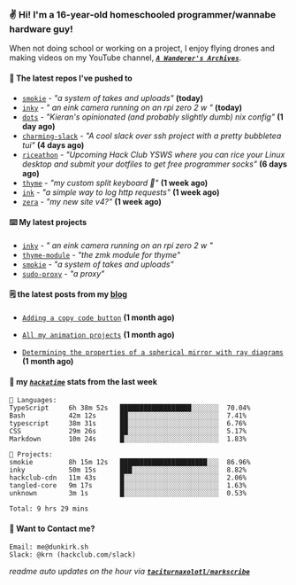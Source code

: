 ### ✌️ Hi! I'm a 16-year-old homeschooled programmer/wannabe hardware guy!

When not doing school or working on a project, I enjoy flying drones and making videos on my YouTube channel, [**_`A Wanderer's Archives`_**](https://youtube.com/@wanderer.archives).

#### 👷 The latest repos I've pushed to

- [`smokie`](https://github.com/taciturnaxolotl/smokie) - _"a system of takes and uploads"_ **(today)**
- [`inky`](https://github.com/taciturnaxolotl/inky) - _" an eink camera running on an rpi zero 2 w "_ **(today)**
- [`dots`](https://github.com/taciturnaxolotl/dots) - _"Kieran's opinionated (and probably slightly dumb) nix config"_ **(1 day ago)**
- [`charming-slack`](https://github.com/taciturnaxolotl/charming-slack) - _"A cool slack over ssh project with a pretty bubbletea tui"_ **(4 days ago)**
- [`riceathon`](https://github.com/hackclub/riceathon) - _"Upcoming Hack Club YSWS where you can rice your Linux desktop and submit your dotfiles to get free programmer socks"_ **(6 days ago)**
- [`thyme`](https://github.com/taciturnaxolotl/thyme) - _"my custom split keyboard 🫶"_ **(1 week ago)**
- [`ink`](https://github.com/taciturnaxolotl/ink) - _"a simple way to log http requests"_ **(1 week ago)**
- [`zera`](https://github.com/taciturnaxolotl/zera) - _"my new site v4?"_ **(1 week ago)**

#### ⌨️ My latest projects

- [`inky`](https://github.com/taciturnaxolotl/inky) - _" an eink camera running on an rpi zero 2 w "_
- [`thyme-module`](https://github.com/taciturnaxolotl/thyme-module) - _"the zmk module for thyme"_
- [`smokie`](https://github.com/taciturnaxolotl/smokie) - _"a system of takes and uploads"_
- [`sudo-proxy`](https://github.com/taciturnaxolotl/sudo-proxy) - _"a proxy"_

#### 🗒️ the latest posts from my [blog](https://dunkirk.sh)

- [`Adding a copy code button`](https://dunkirk.sh/blog/adding-a-copy-button/) **(1 month ago)**

- [`All my animation projects`](https://dunkirk.sh/blog/my-animations/) **(1 month ago)**

- [`Determining the properties of a spherical mirror with ray diagrams`](https://dunkirk.sh/blog/spherical-ray-diagrams/) **(1 month ago)**



#### 📡 my [_`hackatime`_](https://waka.hackclub.com) stats from the last week

```text
💾 Languages:
TypeScript     6h 38m 52s   ██████████████████░░░░░░░  70.04%
Bash           42m 12s      ██░░░░░░░░░░░░░░░░░░░░░░░  7.41%
typescript     38m 31s      ██░░░░░░░░░░░░░░░░░░░░░░░  6.76%
CSS            29m 26s      ██░░░░░░░░░░░░░░░░░░░░░░░  5.17%
Markdown       10m 24s      █░░░░░░░░░░░░░░░░░░░░░░░░  1.83%

💼 Projects:
smokie         8h 15m 12s   ██████████████████████░░░  86.96%
inky           50m 15s      ███░░░░░░░░░░░░░░░░░░░░░░  8.82%
hackclub-cdn   11m 43s      █░░░░░░░░░░░░░░░░░░░░░░░░  2.06%
tangled-core   9m 17s       █░░░░░░░░░░░░░░░░░░░░░░░░  1.63%
unknown        3m 1s        █░░░░░░░░░░░░░░░░░░░░░░░░  0.53%

Total: 9 hrs 29 mins
```

#### 📮 Want to Contact me?

```text
Email: me@dunkirk.sh
Slack: @krn (hackclub.com/slack)
```

_readme auto updates on the hour via [**`taciturnaxolotl/markscribe`**](https://github.com/taciturnaxolotl/markscribe)_
